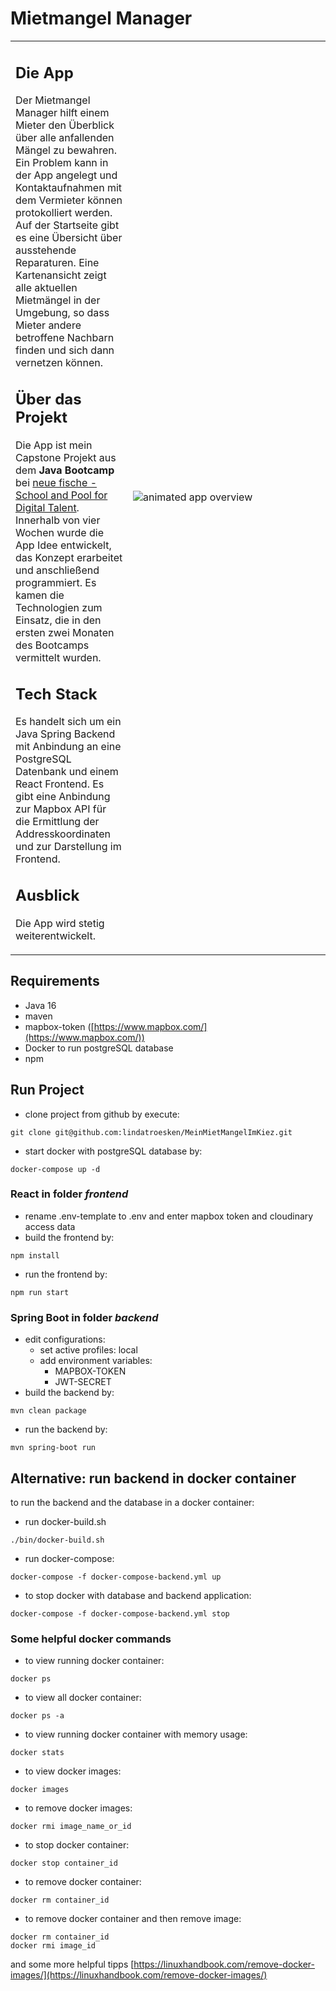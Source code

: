 # Mietmangel Manager

<table border="0" >
 <tr>
    <td>
<h2>Die App</h2>
Der Mietmangel Manager hilft einem Mieter den Überblick über alle anfallenden Mängel zu bewahren. 
Ein Problem kann in der App angelegt und Kontaktaufnahmen mit dem Vermieter können protokolliert werden.
Auf der Startseite gibt es eine Übersicht über ausstehende Reparaturen.
Eine Kartenansicht zeigt alle aktuellen Mietmängel in der Umgebung, so dass Mieter andere betroffene Nachbarn finden 
und sich dann vernetzen können.

## Über das Projekt
Die App ist mein Capstone Projekt aus dem **Java Bootcamp** bei [neue fische - School and Pool for Digital Talent](https://www.neuefische.de/weiterbildung/java). Innerhalb von vier Wochen wurde die App Idee entwickelt, das Konzept erarbeitet und anschließend programmiert.
Es kamen die Technologien zum Einsatz, die in den ersten zwei Monaten des Bootcamps vermittelt wurden.

## Tech Stack
Es handelt sich um ein Java Spring Backend mit Anbindung an eine PostgreSQL Datenbank und einem React Frontend.
Es gibt eine Anbindung zur Mapbox API für die Ermittlung der Addresskoordinaten und zur Darstellung im Frontend.

## Ausblick
Die App wird stetig weiterentwickelt.
</td>
    <td width="300px"><img src="public/appOverview.gif" alt="animated app overview"></td>
 </tr>
</table>

## Requirements
- Java 16
- maven
- mapbox-token ([https://www.mapbox.com/](https://www.mapbox.com/))
- Docker to run postgreSQL database
- npm


## Run Project 
- clone project from github by execute:
```shell 
git clone git@github.com:lindatroesken/MeinMietMangelImKiez.git
```
- start docker with postgreSQL database by: 
```shell 
docker-compose up -d 
```
### React in folder *frontend*
- rename .env-template to .env and enter mapbox token and cloudinary access data
- build the frontend by:
```shell 
npm install
```
- run the frontend by:
```shell 
npm run start
```

### Spring Boot in folder *backend*
- edit configurations:
  - set active profiles: local
  - add environment variables:
    - MAPBOX-TOKEN
    - JWT-SECRET
- build the backend by:
```shell
mvn clean package
```
- run the backend by:
```shell
mvn spring-boot run
```

## Alternative: run backend in docker container
to run the backend and the database in a docker container:
- run docker-build.sh
```shell
./bin/docker-build.sh
```
- run docker-compose:
```shell
docker-compose -f docker-compose-backend.yml up
```
- to stop docker with database and backend application:
```shell
docker-compose -f docker-compose-backend.yml stop
```

### Some helpful docker commands
- to view running docker container:
```shell
docker ps
```
- to view all docker container:
```shell
docker ps -a
```
- to view running docker container with memory usage:
```shell
docker stats
```
- to view docker images:
```shell
docker images
```
- to remove docker images:
```shell
docker rmi image_name_or_id
```
- to stop docker container:
```shell
docker stop container_id
```
- to remove docker container:
```shell
docker rm container_id
```
- to remove docker container and then remove image:
```shell
docker rm container_id
docker rmi image_id
```
and some more helpful tipps [https://linuxhandbook.com/remove-docker-images/](https://linuxhandbook.com/remove-docker-images/)